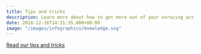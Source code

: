 ```yaml
---
title: Tips and tricks
description: Learn more about how to get more out of your sorucing activities through tips and actual cases 
date: 2018-12-16T14:31:35.000+00:00
image: "/images/infographics/knowledge.svg"
---
```


<a href="/blogg/innsikt/" class="btn btn-primary green btn-lg">Read our tips and tricks</a>